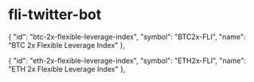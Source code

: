 # fli-twitter-bot

  {
    "id": "btc-2x-flexible-leverage-index",
    "symbol": "BTC2x-FLI",
    "name": "BTC 2x Flexible Leverage Index"
  },

   {
    "id": "eth-2x-flexible-leverage-index",
    "symbol": "ETH2x-FLI",
    "name": "ETH 2x Flexible Leverage Index"
  },